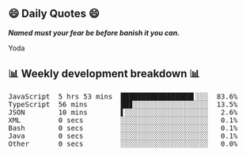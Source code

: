 ## 😄 Daily Quotes 😄

_**Named must your fear be before banish it you can.**_

Yoda



## 📊 Weekly development breakdown 📊

<pre>JavaScript  5 hrs 53 mins  █████████████████▌░░░  83.6%
TypeScript  56 mins        ██▊░░░░░░░░░░░░░░░░░░  13.5%
JSON        10 mins        ▌░░░░░░░░░░░░░░░░░░░░   2.6%
XML         0 secs         ░░░░░░░░░░░░░░░░░░░░░   0.1%
Bash        0 secs         ░░░░░░░░░░░░░░░░░░░░░   0.1%
Java        0 secs         ░░░░░░░░░░░░░░░░░░░░░   0.1%
Other       0 secs         ░░░░░░░░░░░░░░░░░░░░░   0.0%</pre>